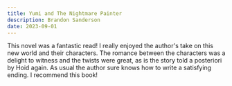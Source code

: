 ```yaml
---
title: Yumi and The Nightmare Painter
description: Brandon Sanderson
date: 2023-09-01
---
```


This novel was a fantastic read! I really enjoyed the author's take on this new world and their characters. The romance between the characters was a delight to witness and the twists were great, as is the story told a posteriori by Hoid again. As usual the author sure knows how to write a satisfying ending. I recommend this book!
